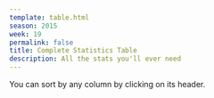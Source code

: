 ```yaml
---
template: table.html
season: 2015
week: 19
permalink: false
title: Complete Statistics Table
description: All the stats you'll ever need
---
```


You can sort by any column by clicking on its header.

